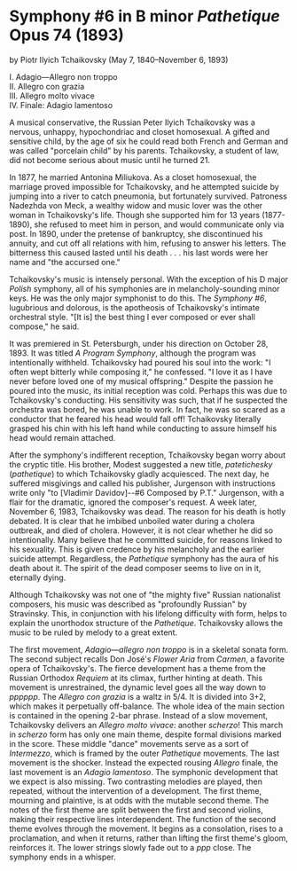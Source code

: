 # Symphony #6 in B minor *Pathetique* Opus 74 (1893)
by Piotr Ilyich Tchaikovsky (May 7, 1840&ndash;November 6, 1893) 

I. Adagio&mdash;Allegro non troppo  
II. Allegro con grazia  
III. Allegro molto vivace  
IV. Finale: Adagio lamentoso  

A musical conservative, the Russian Peter Ilyich Tchaikovsky was a nervous, unhappy, hypochondriac and closet homosexual. A gifted and sensitive child, by the age of six he could read both French and German and was called "porcelain child" by his parents. Tchaikovsky, a student of law, did not become serious about music until he turned 21.

In 1877, he married Antonina Miliukova. As a closet homosexual, the marriage proved impossible for Tchaikovsky, and he attempted suicide by jumping into a river to catch pneumonia, but fortunately survived. Patroness Nadezhda von Meck, a wealthy widow and music lover was the other woman in Tchaikovsky's life. Though she supported him for 13 years (1877-1890), she refused to meet him in person, and would communicate only via post. In 1890, under the pretense of bankruptcy, she discontinued his annuity, and cut off all relations with him, refusing to answer his letters. The bitterness this caused lasted until his death . . . his last words were her name and "the accursed one."

Tchaikovsky's music is intensely personal. With the exception of his D major *Polish* symphony, all of his symphonies are in melancholy-sounding minor keys. He was the only major symphonist to do this. The *Symphony #6*, lugubrious and dolorous, is the apotheosis of Tchaikovsky's intimate orchestral style. "[It is] the best thing I ever composed or ever shall compose," he said. 

It was premiered in St. Petersburgh, under his direction on October 28, 1893. It was titled *A Program Symphony*, although the program was intentionally withheld. Tchaikovsky had poured his soul into the work: "I often wept bitterly while composing it," he confessed. "I love it as I have never before loved one of my musical offspring." Despite the passion he poured into the music, its initial reception was cold. Perhaps this was due to Tchaikovsky's conducting. His sensitivity was such, that if he suspected the orchestra was bored, he was unable to work. In fact, he was so scared as a conductor that he feared his head would fall off! Tchaikovsky literally grasped his chin with his left hand while conducting to assure himself his head would remain attached.

After the symphony's indifferent reception, Tchaikovsky began worry about the cryptic title. His brother, Modest suggested a new title, *patetichesky* (*pathetique*) to which Tchaikovsky gladly acquiesced. The next day, he suffered misgivings and called his publisher, Jurgenson with instructions write only "to [Vladimir Davidov]--#6 Composed by P.T." Jurgenson, with a flair for the dramatic, ignored the composer's request. A week later, November 6, 1983, Tchaikovsky was dead. The reason for his death is hotly debated. It is clear that he imbibed unboiled water during a cholera outbreak, and died of cholera. However, it is not clear whether he did so intentionally. Many believe that he committed suicide, for reasons linked to his sexuality. This is given credence by his melancholy and the earlier suicide attempt. Regardless, the *Pathetique* symphony has the aura of his death about it. The spirit of the dead composer seems to live on in it, eternally dying. 

Although Tchaikovsky was not one of "the mighty five" Russian nationalist composers, his music was described as "profoundly Russian" by Stravinsky. This, in conjunction with his lifelong difficulty with form, helps to explain the unorthodox structure of the *Pathetique*. Tchaikovsky allows the music to be ruled by melody to a great extent. 

The first movement, *Adagio&mdash;allegro non troppo* is in a skeletal sonata form. The second subject recalls Don Jos&eacute;'s *Flower Aria* from *Carmen*, a favorite opera of Tchaikovsky's. The fierce development has a theme from the Russian Orthodox *Requiem* at its climax, further hinting at death. This movement is unrestrained, the dynamic level goes all the way down to *pppppp*. The *Allegro con grazia* is a waltz in 5/4. It is divided into 3+2, which makes it perpetually off-balance. The whole idea of the main section is contained in the opening 2-bar phrase. Instead of a slow movement, Tchaikovsky delivers an *Allegro molto vivace*: another *scherzo*! This march in *scherzo* form has only one main theme, despite formal divisions marked in the score. These middle "dance" movements serve as a sort of *Intermezzo*, which is framed by the outer *Pathetique* movements. The last movement is the shocker. Instead the expected rousing *Allegro* finale, the last movement is an *Adagio lamentoso*. The symphonic development that we expect is also missing. Two contrasting melodies are played, then repeated, without the intervention of a development. The first theme, mourning and plaintive, is at odds with the mutable second theme. The notes of the first theme are split between the first and second violins, making their respective lines interdependent. The function of the second theme evolves through the movement. It begins as a consolation, rises to a proclamation, and when it returns, rather than lifting the first theme's gloom, reinforces it. The lower strings slowly fade out to a *ppp* close. The symphony ends in a whisper.
